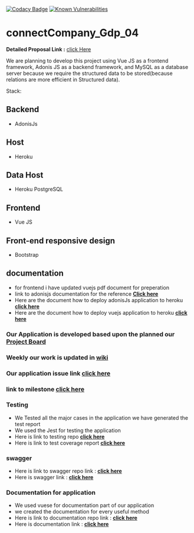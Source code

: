 [![Codacy Badge](https://app.codacy.com/project/badge/Grade/0b7ca14241c542329e8270e4442ced0a)](https://www.codacy.com/gh/saikiranreddygangidi/GDP02-ConnectCompany/dashboard?utm_source=github.com&amp;utm_medium=referral&amp;utm_content=saikiranreddygangidi/GDP02-ConnectCompany&amp;utm_campaign=Badge_Grade)
[![Known Vulnerabilities](https://snyk.io/test/github/{saikiranreddygangidi}/{GDP02-ConnectCompany}/badge.svg)](https://snyk.io/test/github/{saikiranreddygangidi}/{GDP02-ConnectCompany})




# connectCompany_Gdp_04

**Detailed Proposal Link :** [click Here]()



We are planning to develop this project using Vue JS as a frontend framework, Adonis JS as a backend framework, and MySQL as a database server because we require the structured data to be stored(because relations are more efficient in Structured data).

 Stack:
## Backend
- AdonisJs

## Host
- Heroku

## Data Host
- Heroku PostgreSQL


## Frontend
- Vue JS

## Front-end responsive design
- Bootstrap

## documentation

- for frontend i have updated vuejs pdf document for preperation
- link to adonisjs documentation for the reference **[Click here ](https://docs.adonisjs.com/guides/introduction)**
- Here are the document how to deploy adonisJs application to heroku  **[click here](https://docs.adonisjs.com/cookbooks/deploy-to-heroku)**<br>
- Here are the document how to deploy vuejs application to heroku **[click here](https://dev.to/anjolaogunmefun/deploy-vue-js-projects-to-heroku-1hb5)**

 
### Our Application is developed based upon the planned our [Project Board](https://github.com/saikiranreddygangidi/GDP02-ConnectCompany/projects/2)
### Weekly our work is updated in [wiki](https://github.com/saikiranreddygangidi/GDP02-ConnectCompany/wiki)
### Our application issue link  [click here](https://github.com/saikiranreddygangidi/GDP02-ConnectCompany/issues)
### link to milestone [click here](https://github.com/saikiranreddygangidi/GDP02-ConnectCompany/milestones)


### Testing 
- We Tested all the major cases in the application we have generated the test report 
- We used the Jest for testing the application
- Here is link to testing repo **[click here](https://github.com/saikiranreddygangidi/jest-testcoverage-connectcompany)**
- Here is link to test coverage report **[click here](https://saikiranreddygangidi.github.io/jest-testcoverage-connectcompany/)**

### swagger
- Here is link to swagger repo link : **[click here](https://github.com/saikiranreddygangidi/swagger-github-pages)**
- Here is swagger link : **[click here](https://saikiranreddygangidi.github.io/swagger-github-pages/)**

### Documentation for application 
- We used vuese for documentation part of our application 
- we created the documentation for every useful method
- Here is link to documentation repo link : **[click here](https://github.com/saikiranreddygangidi/vuese-connectcompany)**
- Here is documentation link : **[click here](https://saikiranreddygangidi.github.io/vuese-connectcompany/#/)**

